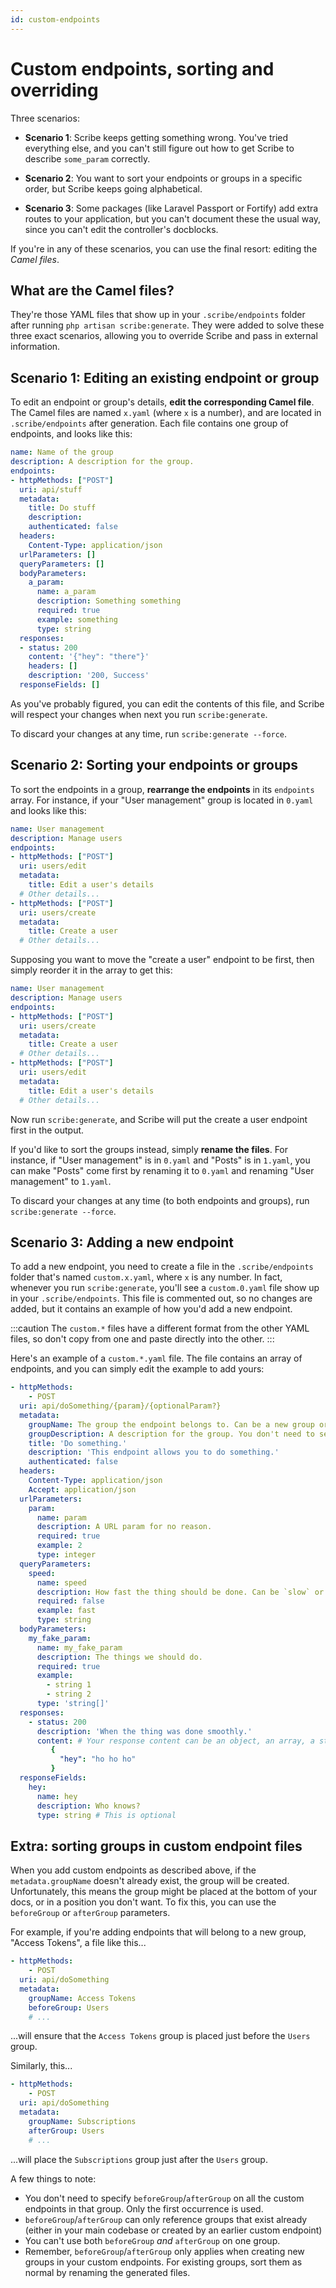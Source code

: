 ```yaml
---
id: custom-endpoints
---
```


# Custom endpoints, sorting and overriding
Three scenarios: 
- **Scenario 1**: Scribe keeps getting something wrong. You've tried everything else, and you can't still figure out how to get Scribe to describe `some_param` correctly.

- **Scenario 2**: You want to sort your endpoints or groups in a specific order, but Scribe keeps going alphabetical.

- **Scenario 3**: Some packages (like Laravel Passport or Fortify) add extra routes to your application, but you can't document these the usual way, since you can't edit the controller's docblocks.

If you're in any of these scenarios, you can use the final resort: editing the _Camel files_.

## What are the Camel files?
They're those YAML files that show up in your `.scribe/endpoints` folder after running `php artisan scribe:generate`. They were added to solve these three exact scenarios, allowing you to override Scribe and pass in external information.

## Scenario 1: Editing an existing endpoint or group
To edit an endpoint or group's details, **edit the corresponding Camel file**. The Camel files are named `x.yaml` (where `x` is a number), and are located in `.scribe/endpoints` after generation. Each file contains one group of endpoints, and looks like this:

```yaml title=<your-app>/.scribe/endpoints/0.yaml
name: Name of the group
description: A description for the group.
endpoints:
- httpMethods: ["POST"]
  uri: api/stuff
  metadata:
    title: Do stuff
    description: 
    authenticated: false
  headers:
    Content-Type: application/json
  urlParameters: []
  queryParameters: []
  bodyParameters:
    a_param:
      name: a_param
      description: Something something
      required: true
      example: something
      type: string
  responses:
  - status: 200
    content: '{"hey": "there"}'
    headers: []
    description: '200, Success'
  responseFields: []
```

As you've probably figured, you can edit the contents of this file, and Scribe will respect your changes when next you run `scribe:generate`.

To discard your changes at any time, run `scribe:generate --force`.

## Scenario 2: Sorting your endpoints or groups
To sort the endpoints in a group, **rearrange the endpoints** in its `endpoints` array. For instance, if your "User management" group is located in `0.yaml` and looks like this:

```yaml title=<your-app>/.scribe/endpoints/0.yaml
name: User management
description: Manage users
endpoints:
- httpMethods: ["POST"]
  uri: users/edit
  metadata:
    title: Edit a user's details
  # Other details...  
- httpMethods: ["POST"]
  uri: users/create
  metadata:
    title: Create a user
  # Other details...  
```

Supposing you want to move the "create a user" endpoint to be first, then simply reorder it in the array to get this:

```yaml title=<your-app>/.scribe/endpoints/0.yaml
name: User management
description: Manage users
endpoints:
- httpMethods: ["POST"]
  uri: users/create
  metadata:
    title: Create a user
  # Other details...  
- httpMethods: ["POST"]
  uri: users/edit
  metadata:
    title: Edit a user's details
  # Other details...  
```

Now run `scribe:generate`, and Scribe will put the create a user endpoint first in the output.

If you'd like to sort the groups instead, simply **rename the files**. For instance, if "User management" is in `0.yaml` and "Posts" is in `1.yaml`, you can make "Posts" come first by renaming it to `0.yaml` and renaming "User management" to `1.yaml`.

To discard your changes at any time (to both endpoints and groups), run `scribe:generate --force`.


## Scenario 3: Adding a new endpoint
To add a new endpoint, you need to create a file in the `.scribe/endpoints` folder that's named `custom.x.yaml`, where `x` is any number. In fact, whenever you run `scribe:generate`, you'll see a `custom.0.yaml` file show up in your `.scribe/endpoints`. This file is commented out, so no changes are added, but it contains an example of how you'd add a new endpoint.

:::caution
The `custom.*` files have a different format from the other YAML files, so don't copy from one and paste directly into the other.
:::

Here's an example of a `custom.*.yaml` file. The file contains an array of endpoints, and you can simply edit the example to add yours:

```yaml title=<your-app>/.scribe/endpoints/custom.0.yaml
- httpMethods:
    - POST
  uri: api/doSomething/{param}/{optionalParam?}
  metadata:
    groupName: The group the endpoint belongs to. Can be a new group or an existing group.
    groupDescription: A description for the group. You don't need to set this for every endpoint; once is enough.
    title: 'Do something.'
    description: 'This endpoint allows you to do something.'
    authenticated: false
  headers:
    Content-Type: application/json
    Accept: application/json
  urlParameters:
    param:
      name: param
      description: A URL param for no reason.
      required: true
      example: 2
      type: integer
  queryParameters:
    speed:
      name: speed
      description: How fast the thing should be done. Can be `slow` or `fast`.
      required: false
      example: fast
      type: string
  bodyParameters:
    my_fake_param:
      name: my_fake_param
      description: The things we should do.
      required: true
      example:
        - string 1
        - string 2
      type: 'string[]'
  responses:
    - status: 200
      description: 'When the thing was done smoothly.'
      content: # Your response content can be an object, an array, a string or empty.
         {
           "hey": "ho ho ho"
         }
  responseFields:
    hey:
      name: hey
      description: Who knows?
      type: string # This is optional
```

## Extra: sorting groups in custom endpoint files
When you add custom endpoints as described above, if the `metadata.groupName` doesn't already exist, the group will be created. Unfortunately, this means the group might be placed at the bottom of your docs, or in a position you don't want. To fix this, you can use the `beforeGroup` or `afterGroup` parameters.

For example, if you're adding endpoints that will belong to a new group, "Access Tokens", a file like this...

```yaml {6} title=<your-app>/.scribe/endpoints/custom.0.yaml
- httpMethods:
    - POST
  uri: api/doSomething
  metadata:
    groupName: Access Tokens
    beforeGroup: Users
    # ...
```
...will ensure that the `Access Tokens` group is placed just before the `Users` group.

Similarly, this...

```yaml {6} title=<your-app>/.scribe/endpoints/custom.0.yaml
- httpMethods:
    - POST
  uri: api/doSomething
  metadata:
    groupName: Subscriptions
    afterGroup: Users
    # ...
```

...will place the `Subscriptions` group just after the `Users` group.

A few things to note:
- You don't need to specify `beforeGroup`/`afterGroup` on all the custom endpoints in that group. Only the first occurrence is used.
- `beforeGroup`/`afterGroup` can only reference groups that exist already (either in your main codebase or created by an earlier custom endpoint)
- You can't use both `beforeGroup` _and_ `afterGroup` on one group.
- Remember, `beforeGroup`/`afterGroup` only applies when creating new groups in your custom endpoints. For existing groups, sort them as normal by renaming the generated files.
